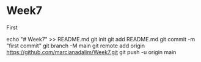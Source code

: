 # Week7
First

echo "# Week7" >> README.md
git init
git add README.md
git commit -m "first commit"
git branch -M main
git remote add origin https://github.com/marcianadalim/Week7.git
git push -u origin main
